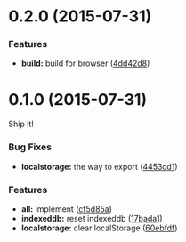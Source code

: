 <a name="0.2.0"></a>
# 0.2.0 (2015-07-31)


### Features

* **build:** build for browser ([4dd42d8](https://github.com/pandawing/node-reset-storage/commit/4dd42d8))



<a name="0.1.0"></a>
# 0.1.0 (2015-07-31)

Ship it!


### Bug Fixes

* **localstorage:** the way to export ([4453cd1](https://github.com/pandawing/node-reset-storage/commit/4453cd1))

### Features

* **all:** implement ([cf5d85a](https://github.com/pandawing/node-reset-storage/commit/cf5d85a))
* **indexeddb:** reset indexeddb ([17bada1](https://github.com/pandawing/node-reset-storage/commit/17bada1))
* **localstorage:** clear localStorage ([60ebfdf](https://github.com/pandawing/node-reset-storage/commit/60ebfdf))
